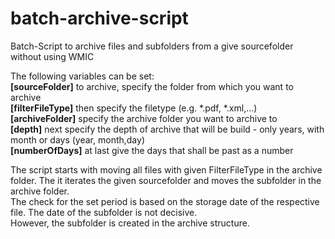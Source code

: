 # batch-archive-script
Batch-Script to archive files and subfolders from a give sourcefolder without using WMIC

The following variables can be set:  
**[sourceFolder]** to archive, specify the folder from which you want to archive  
**[filterFileType]**  then specify the filetype (e.g. *.pdf, *.xml,...)  
**[archiveFolder]** specify the archive folder you want to archive to  
**[depth]** next specify the depth of archive that will be build - only years, with month or days (year, month,day)  
**[numberOfDays]** at last give the days that shall be past as a number  

The script starts with moving all files with given FilterFileType in the archive folder. The it iterates the given sourcefolder and moves the subfolder in the archive folder.  
The check for the set period is based on the storage date of the respective file. The date of the subfolder is not decisive.  
However, the subfolder is created in the archive structure.
